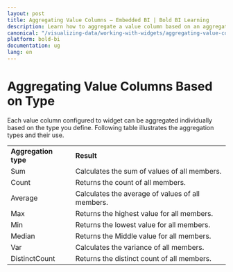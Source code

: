 ```yaml
---
layout: post
title: Aggregating Value Columns – Embedded BI | Bold BI Learning
description: Learn how to aggregate a value column based on an aggregation type in a widget in Bold BI Embedded dashboard.
canonical: "/visualizing-data/working-with-widgets/aggregating-value-columns-based-on-type/"
platform: bold-bi
documentation: ug
lang: en
---
```


# Aggregating Value Columns Based on Type

Each value column configured to widget can be aggregated individually based on the type you define. Following table illustrates the aggregation types and their use.

<table>
<tr>
<td>
<b>Aggregation type</b></td><td>
<b>Result</b></td></tr>
<tr>
<td>
Sum</td><td>
Calculates the sum of values of all members.</td></tr>
<tr>
<td>
Count</td><td>
Returns the count of all members.</td></tr>
<tr>
<td>
Average</td><td>
Calculates the average of values of all members.</td></tr>
<tr>
<td>
Max</td><td>
Returns the highest value for all members.</td></tr>
<tr>
<td>
Min</td><td>
Returns the lowest value for all members.</td></tr>
<tr>
<td>
Median</td><td>
Returns the Middle value for all members.</td></tr>
<tr>
<td>
Var</td><td>
Calculates the variance of all members.</td></tr>
<tr>
<td>
DistinctCount</td><td>
Returns the distinct count of all members.</td></tr>
</table>




